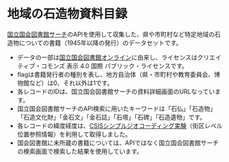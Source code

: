 # 地域の石造物資料目録

[国立国会図書館サーチ](https://iss.ndl.go.jp/)のAPIを使用して収集した、県や市町村など特定地域の石造物についての書籍（1945年以降の発行）のデータセットです。

* データの一部は[国立国会図書館オンライン](https://ndlonline.ndl.go.jp/)に由来し、ライセンスはクリエイティブ・コモンズ 表示 4.0 国際 パブリック・ライセンスです。
* flagは書籍発行者の種別を表し、地方自治体（県・市町村や教育委員会、博物館など）は0、それ以外は1です。
* 各レコードのIDは、国立国会図書館サーチの資料詳細画面のURLなっています。
* 国立国会図書館サーチのAPI検索に用いたキーワードは「石仏」「石造物」「石造文化財」「金石文」「金石誌」「石塔」「石碑」「石造遺物」です。
* 各レコードの緯度経度は、[CSISシンプルジオコーディング実験](https://geocode.csis.u-tokyo.ac.jp/home/simple-geocoding/)（街区レベル位置参照情報）を利用して取得しました。 
* 国会図書館に未所蔵の書籍については、APIではなく国立国会図書館サーチの検索画面で検索した結果を使用しています。
